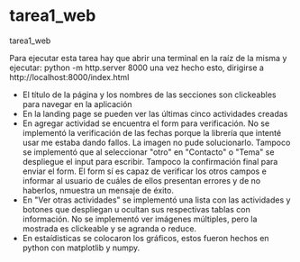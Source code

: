 # tarea1_web

tarea1_web

Para ejecutar esta tarea hay que abrir una terminal en la raíz de la misma y ejecutar:
python -m http.server 8000
una vez hecho esto, dirigirse a http://localhost:8000/index.html

- El título de la página y los nombres de las secciones son clickeables para navegar en la aplicación
- En la landing page se pueden ver las últimas cinco actividades creadas
- En agregar actividad se encuentra el form para verificación. No se implementó la verificación de las fechas
  porque la librería que intenté usar me estaba dando fallos. La imagen no pude solucionarlo. Tampoco se implementó que al seleccionar "otro" en "Contacto" o "Tema" se despliegue el input para escribir. Tampoco la confirmación final para enviar el form. El form sí es capaz de verificar los otros campos e informar al usuario de cuáles de ellos presentan errores y de no haberlos, nmuestra un mensaje de éxito.
- En "Ver otras actividades" se implementó una lista con las actividades y botones que despliegan u ocultan sus respectivas tablas con información. No se implementó ver imágenes múltiples, pero la mostrada es clickeable y se agranda o reduce.
- En estaídisticas se colocaron los gráficos, estos fueron hechos en python con matplotlib y numpy.
